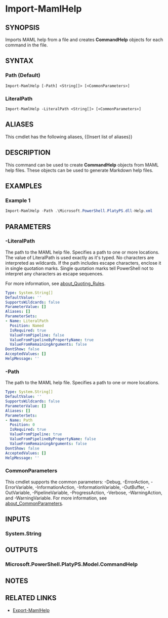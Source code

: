 ﻿---
document type: cmdlet
external help file: Microsoft.PowerShell.PlatyPS.dll-Help.xml
HelpUri: 
Module Name: Microsoft.PowerShell.PlatyPS
PlatyPS schema version: 2024-05-01
---

# Import-MamlHelp

## SYNOPSIS

Imports MAML help from a file and creates **CommandHelp** objects for each command in the file.

## SYNTAX

### Path (Default)

```
Import-MamlHelp [-Path] <String[]> [<CommonParameters>]
```

### LiteralPath

```
Import-MamlHelp -LiteralPath <String[]> [<CommonParameters>]
```

## ALIASES

This cmdlet has the following aliases,
  {{Insert list of aliases}}

## DESCRIPTION

This command can be used to create **CommandHelp** objects from MAML help files. These objects can
be used to generate Markdown help files.

## EXAMPLES

### Example 1

```powershell
Import-MamlHelp -Path .\Microsoft.PowerShell.PlatyPS.dll-Help.xml
```

## PARAMETERS

### -LiteralPath

The path to the MAML help file. Specifies a path to one or more locations. The value of LiteralPath
is used exactly as it's typed. No characters are interpreted as wildcards. If the path includes
escape characters, enclose it in single quotation marks. Single quotation marks tell PowerShell not
to interpret any characters as escape sequences.

For more information, see
[about_Quoting_Rules](/powershell/module/microsoft.powershell.core/about/about_quoting_rules).

```yaml
Type: System.String[]
DefaultValue: ''
SupportsWildcards: false
ParameterValue: []
Aliases: []
ParameterSets:
- Name: LiteralPath
  Position: Named
  IsRequired: true
  ValueFromPipeline: false
  ValueFromPipelineByPropertyName: true
  ValueFromRemainingArguments: false
DontShow: false
AcceptedValues: []
HelpMessage: ''
```

### -Path

The path to the MAML help file. Specifies a path to one or more locations.

```yaml
Type: System.String[]
DefaultValue: ''
SupportsWildcards: false
ParameterValue: []
Aliases: []
ParameterSets:
- Name: Path
  Position: 0
  IsRequired: true
  ValueFromPipeline: true
  ValueFromPipelineByPropertyName: false
  ValueFromRemainingArguments: false
DontShow: false
AcceptedValues: []
HelpMessage: ''
```

### CommonParameters

This cmdlet supports the common parameters: -Debug, -ErrorAction, -ErrorVariable,
-InformationAction, -InformationVariable, -OutBuffer, -OutVariable, -PipelineVariable,
-ProgressAction, -Verbose, -WarningAction, and -WarningVariable. For more information, see
[about_CommonParameters](https://go.microsoft.com/fwlink/?LinkID=113216).

## INPUTS

### System.String

## OUTPUTS

### Microsoft.PowerShell.PlatyPS.Model.CommandHelp

## NOTES

## RELATED LINKS

- [Export-MamlHelp](Export-MamlCommandHelp.md)
